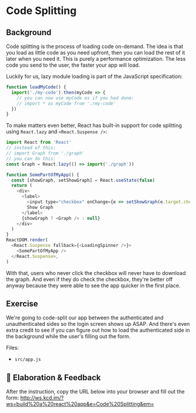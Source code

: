 # Code Splitting

## Background

Code splitting is the process of loading code on-demand. The idea is that you
load as little code as you need upfront, then you can load the rest of it later
when you need it. This is purely a performance optimization. The less code you
send to the user, the faster your app will load.

Luckily for us, lazy module loading is part of the JavaScript specification:

```javascript
function loadMyCode() {
  import('./my-code').then(myCode => {
    // you can now use myCode as if you had done:
    // import * as myCode from './my-code'
  })
}
```

To make matters even better, React has built-in support for code splitting using
`React.lazy` and `<React.Suspense />`:

```javascript
import React from 'React'
// instead of this:
// import Graph from './graph'
// you can do this:
const Graph = React.lazy(() => import('./graph'))

function SomePartOfMyApp() {
  const [showGraph, setShowGraph] = React.useState(false)
  return (
    <div>
      <label>
        <input type="checkbox" onChange={e => setShowGraph(e.target.checked)} />{' '}
        Show Graph
      </label>
      {showGraph ? <Graph /> : null}
    </div>
  )
}
ReactDOM.render(
  <React.Suspense fallback={<LoadingSpinner />}>
    <SomePartOfMyApp />
  </React.Suspense>,
)
```

With that, users who never click the checkbox will never have to download the
graph. And even if they do check the checkbox, they're better off anyway because
they were able to see the app quicker in the first place.

## Exercise

We're going to code-split our app between the authenticated and unauthenticated
sides so the login screen shows up ASAP. And there's even extra credit to see if
you can figure out how to load the authenticated side in the background while
the user's filling out the form.

Files:

- `src/app.js`

## 🦉 Elaboration & Feedback

After the instruction, copy the URL below into your browser and fill out the
form: http://ws.kcd.im/?ws=build%20a%20react%20app&e=Code%20Splitting&em=
